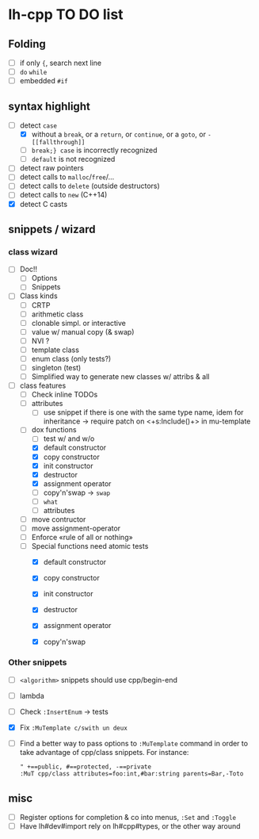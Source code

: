 # lh-cpp TO DO list

## Folding

 - [ ] if only `{`, search next line
 - [ ] `do` `while`
 - [ ] embedded `#if`

## syntax highlight

 - [ ] detect `case`
    - [X] without a `break`, or a `return`, or `continue`, or a `goto`, or `- [[fallthrough]]`
    - [ ] `break;} case` is incorrectly recognized
    - [ ] `default` is not recognized
 - [ ] detect raw pointers
 - [ ] detect calls to `malloc`/`free`/...
 - [ ] detect calls to `delete` (outside destructors)
 - [ ] detect calls to `new` (C++14)
 - [X] detect C casts

## snippets / wizard

### class wizard

 - [ ] Doc!!
    - [ ]  Options
    - [ ]  Snippets

 - [ ] Class kinds
    - [ ] CRTP
    - [ ] arithmetic class
    - [ ] clonable simpl. or interactive
    - [ ] value w/ manual copy (& swap)
    - [ ] NVI ?
    - [ ] template class
    - [ ] enum class (only tests?)
    - [ ] singleton (test)
    - [ ] Simplified way to generate new classes w/ attribs & all

 - [ ] class features
    - [ ] Check inline TODOs
    - [ ] attributes
        - [ ] use snippet if there is one with the same type name, idem for
          inheritance -> require patch on <+s:Include()+> in mu-template
    - [ ] dox functions
        - [ ] test w/ and w/o
        - [X] default constructor
        - [X] copy constructor
        - [X] init constructor
        - [X] destructor
        - [X] assignment operator
        - [ ] copy'n'swap -> `swap`
        - [ ] `what`
        - [ ] attributes
    - [ ] move contructor
    - [ ] move assignment-operator
    - [ ] Enforce «rule of all or nothing»
    - [ ] Special functions need atomic tests
        - [X] default constructor
        - [X] copy constructor
        - [X] init constructor
        - [X] destructor
        - [X] assignment operator
        - [X] copy'n'swap


### Other snippets
 - [ ] `<algorithm>` snippets should use cpp/begin-end
 - [ ] lambda
 - [ ] Check `:InsertEnum` -> tests
 - [X] Fix `:MuTemplate c/swith un deux`
 - [ ] Find a better way to pass options to `:MuTemplate` command in order to take
   advantage of cpp/class snippets. For instance:

   ```
   " +==public, #==protected, -==private
   :MuT cpp/class attributes=foo:int,#bar:string parents=Bar,-Toto
   ```

## misc

 - [ ] Register options for completion & co into menus, `:Set` and `:Toggle`
 - [ ] Have lh#dev#import rely on lh#cpp#types, or the other way around
